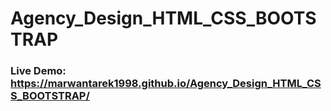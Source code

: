 # Agency_Design_HTML_CSS_BOOTSTRAP

### Live Demo: https://marwantarek1998.github.io/Agency_Design_HTML_CSS_BOOTSTRAP/
